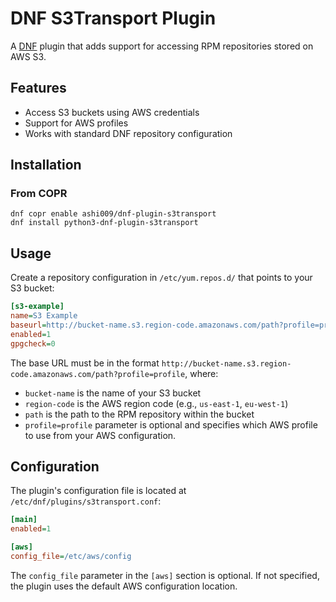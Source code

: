 # DNF S3Transport Plugin

A [DNF](https://github.com/rpm-software-management/dnf) plugin that adds support for accessing RPM repositories stored on AWS S3.

## Features

- Access S3 buckets using AWS credentials
- Support for AWS profiles
- Works with standard DNF repository configuration

## Installation

### From COPR

```
dnf copr enable ashi009/dnf-plugin-s3transport
dnf install python3-dnf-plugin-s3transport
```

## Usage

Create a repository configuration in `/etc/yum.repos.d/` that points to your S3 bucket:

```ini
[s3-example]
name=S3 Example
baseurl=http://bucket-name.s3.region-code.amazonaws.com/path?profile=profile
enabled=1
gpgcheck=0
```

The base URL must be in the format `http://bucket-name.s3.region-code.amazonaws.com/path?profile=profile`, where:

- `bucket-name` is the name of your S3 bucket
- `region-code` is the AWS region code (e.g., `us-east-1`, `eu-west-1`)
- `path` is the path to the RPM repository within the bucket
- `profile=profile` parameter is optional and specifies which AWS profile to use from your AWS configuration.

## Configuration

The plugin's configuration file is located at `/etc/dnf/plugins/s3transport.conf`:

```ini
[main]
enabled=1

[aws]
config_file=/etc/aws/config
```

The `config_file` parameter in the `[aws]` section is optional. If not specified, the plugin uses the default AWS configuration location.
